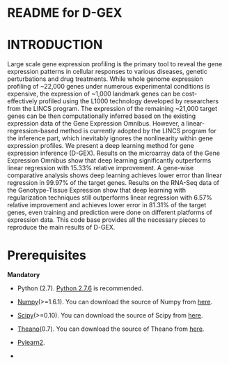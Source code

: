 README for D-GEX
================

INTRODUCTION
============

Large scale gene expression profiling is the primary
tool to reveal the gene expression patterns in cellular responses to
various diseases, genetic perturbations and drug treatments. While
whole genome expression profiling of ~22,000 genes under numerous
experimental conditions is expensive, the expression of ~1,000
landmark genes can be cost-effectively profiled using the L1000
technology developed by researchers from the LINCS program.
The expression of the remaining ~21,000 target genes can be then
computationally inferred based on the existing expression data of
the Gene Expression Omnibus. However, a linear-regression-based
method is currently adopted by the LINCS program for the inference
part, which inevitably ignores the nonlinearity within gene expression
profiles. We present a deep learning method for gene expression
inference (D-GEX). Results on the microarray data of the
Gene Expression Omnibus show that deep learning significantly
outperforms linear regression with 15.33% relative improvement. A
gene-wise comparative analysis shows deep learning achieves lower
error than linear regression in 99.97% of the target genes. Results
on the RNA-Seq data of the Genotype-Tissue Expression show that
deep learning with regularization techniques still outperforms linear
regression with 6.57% relative improvement and achieves lower error
in 81.31% of the target genes, even training and prediction were done
on different platforms of expression data. This code base provides all
the necessary pieces to reproduce the main results of D-GEX.


Prerequisites
=============
**Mandatory** 

* Python (2.7). [Python 2.7.6](http://www.python.org/download/releases/2.7.6/) is recommended.

* [Numpy](http://www.numpy.org/)(>=1.6.1). You can download the source of Numpy from [here](http://sourceforge.net/projects/numpy/files/).

* [Scipy](http://www.scipy.org/)(>=0.10). You can download the source of Scipy from [here](http://sourceforge.net/projects/scipy/files/).

* [Theano](http://deeplearning.net/software/theano/)(0.7). You can download the source of Theano from [here](https://github.com/Theano/Theano/releases).

* [Pylearn2](https://github.com/lisa-lab/pylearn2).

*  
